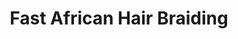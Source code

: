 ---
title: "Fast African Hair Braiding"
url: /fairview-heights/fast-african-hair-braiding/
shop: Friseur
---